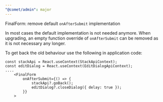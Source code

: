 ```yaml
---
"@comet/admin": major
---
```


FinalForm: remove default `onAfterSubmit` implementation

In most cases the default implementation is not needed anymore. When upgrading, an empty
function override of `onAfterSubmit` can be removed as it is not necessary any longer.

To get back the old behaviour use the following in application code:

```
const stackApi = React.useContext(StackApiContext);
const editDialog = React.useContext(EditDialogApiContext);
....
    <FinalForm
        onAfterSubmit={() => {
            stackApi?.goBack();
            editDialog?.closeDialog({ delay: true });
        }}
    >
```